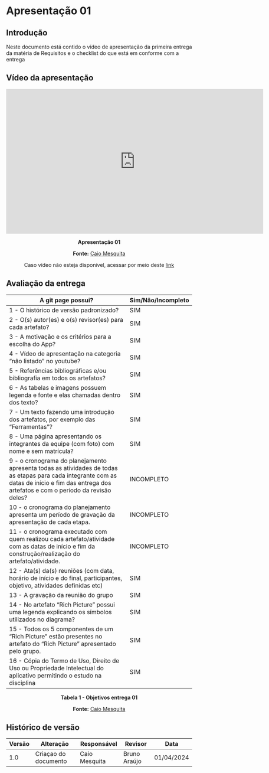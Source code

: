 # Apresentação 01 

## Introdução
Neste documento está contido o vídeo de apresentação da primeira entrega da matéria de Requisitos e o checklist do que está em conforme com a entrega

## Vídeo da apresentação

<iframe width="697" height="392" src="https://www.youtube.com/embed/VV7DhPEaTw4?list=PL8iuGQf0VOAG6vZcaa15KTLHQfrdyMldr" title="Requisitos de software Apresentação 01 - grupo 02" frameborder="0" allow="accelerometer; autoplay; clipboard-write; encrypted-media; gyroscope; picture-in-picture; web-share" referrerpolicy="strict-origin-when-cross-origin" allowfullscreen></iframe>

<center>

**Apresentação 01**

**Fonte:** [Caio Mesquita](https://github.com/Caiomesvie)

Caso vídeo não esteja disponível, acessar por meio deste [link](https://youtu.be/VV7DhPEaTw4?list=PL8iuGQf0VOAG6vZcaa15KTLHQfrdyMldr)
</center>

## Avaliação da entrega

A git page possui?  | Sim/Não/Incompleto
--------- | ------
1 - O histórico de versão padronizado? | SIM
2 - O(s) autor(es) e o(s) revisor(es) para cada artefato? | SIM
3 - A motivação e os critérios para a escolha do App? | SIM
4 - Vídeo de apresentação na categoria “não listado” no youtube? | SIM
5 - Referências bibliográficas e/ou bibliografia em todos os artefatos? | SIM
6 - As tabelas e imagens possuem legenda e fonte e elas chamadas dentro dos texto? | SIM
7 - Um texto fazendo uma introdução dos artefatos, por exemplo das “Ferramentas”? | SIM
8 - Uma página apresentando os integrantes da equipe (com foto) com nome e sem matrícula? | SIM
9 - o cronograma do planejamento apresenta todas as atividades de todas as etapas para cada integrante com as datas de início e fim das entrega dos artefatos e com o período da revisão deles? | INCOMPLETO
10 - o cronograma do planejamento apresenta um período de gravação da apresentação de cada etapa. | INCOMPLETO
11 - o cronograma executado com quem realizou cada artefato/atividade com as datas de início e fim da construção/realização do artefato/atividade. | INCOMPLETO
12 - Ata(s) da(s) reuniões (com data, horário de início e do final, participantes, objetivo, atividades definidas etc) | SIM
13 - A gravação da reunião do grupo | SIM
14 - No artefato “Rich Picture” possui uma legenda explicando os símbolos utilizados no diagrama? | SIM
15 - Todos os 5 componentes de um “Rich Picture” estão presentes no artefato do “Rich Picture” apresentado pelo grupo. | SIM
16 - Cópia do Termo de Uso, Direito de Uso ou Propriedade Intelectual do aplicativo permitindo o estudo na disciplina | SIM

<center>

**Tabela 1 - Objetivos entrega 01**

**Fonte:** [Caio Mesquita](https://github.com/Caiomesvie)

</center>

## Histórico de versão

| Versão | Alteração                  | Responsável     | Revisor | Data       |
| -      | -                          | -               | -       | -          |
| 1.0    | Criaçao do documento       | Caio Mesquita   | Bruno Araújo| 01/04/2024 |
